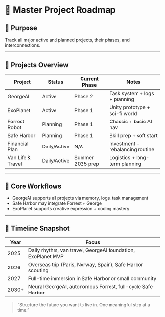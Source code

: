 # 🧭 Master Project Roadmap

## 🎯 Purpose
Track all major active and planned projects, their phases, and interconnections.

---

## 🔂 Projects Overview

| Project          | Status      | Current Phase   | Notes |
|------------------|-------------|-----------------|-------|
| GeorgeAI         | Active      | Phase 2         | Task system + logs + planning |
| ExoPlanet        | Active      | Phase 1         | Unity prototype + sci-fi world |
| Forrest Robot    | Planning    | Phase 1         | Chassis + basic AI nav |
| Safe Harbor      | Planning    | Phase 1         | Skill prep + soft start |
| Financial Plan   | Daily/Active| N/A             | Investment + rebalancing routine |
| Van Life & Travel| Daily/Active| Summer 2025 prep | Logistics + long-term planning |

---

## 🔁 Core Workflows
- GeorgeAI supports all projects via memory, logs, task management
- Safe Harbor may integrate Forrest + George
- ExoPlanet supports creative expression + coding mastery

---

## 📅 Timeline Snapshot

| Year  | Focus |
|------ |-------|
| 2025  | Daily rhythm, van travel, GeorgeAI foundation, ExoPlanet MVP |
| 2026  | Overseas trip (Paris, Norway, Spain), Safe Harbor scouting |
| 2027  | Full-time immersion in Safe Harbor or small community |
| 2030+ | Neural GeorgeAI, autonomous Forrest, full-cycle Safe Harbor |

> “Structure the future you want to live in. One meaningful step at a time.”
